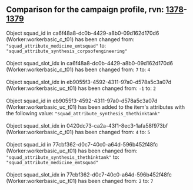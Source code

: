 ## Comparison for the campaign profile, rvn: [1378](https://github.com/PRO100KatYT/FortniteProfileRevisions/tree/main/profiles/campaign/1378%20campaign.json)-[1379](https://github.com/PRO100KatYT/FortniteProfileRevisions/tree/main/profiles/campaign/1379%20campaign.json)

Object squad_id in ca6f48a8-dc0b-4429-a8b0-09d162d170d6 (Worker:workerbasic_c_t01) has been changed from: `"squad_attribute_medicine_emtsquad"` to: `"squad_attribute_synthesis_corpsofengineering"`
<br><br>
Object squad_slot_idx in ca6f48a8-dc0b-4429-a8b0-09d162d170d6 (Worker:workerbasic_c_t01) has been changed from: `7` to: `4`
<br><br>
Object squad_slot_idx in eb9055f3-4592-4311-97a0-d578a5c3a07d (Worker:workerbasic_uc_t01) has been changed from: `-1` to: `2`
<br><br>
Object squad_id in eb9055f3-4592-4311-97a0-d578a5c3a07d (Worker:workerbasic_uc_t01) has been added to the item's attributes with the following value: `"squad_attribute_synthesis_thethinktank"`
<br><br>
Object squad_slot_idx in 0420dc73-ca2a-43f1-8ec3-1afa58f973bf (Worker:workerbasic_c_t01) has been changed from: `4` to: `5`
<br><br>
Object squad_id in 77cbf362-d0c7-40c0-a64d-596b452f48fc (Worker:workerbasic_uc_t01) has been changed from: `"squad_attribute_synthesis_thethinktank"` to: `"squad_attribute_medicine_emtsquad"`
<br><br>
Object squad_slot_idx in 77cbf362-d0c7-40c0-a64d-596b452f48fc (Worker:workerbasic_uc_t01) has been changed from: `2` to: `7`
<br><br>
